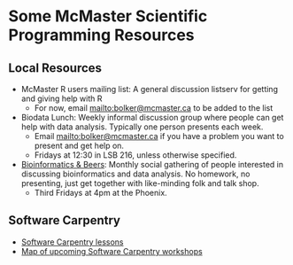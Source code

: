 Some McMaster Scientific Programming Resources
==============================================

Local Resources
---------------

* McMaster R users mailing list: A general discussion listserv for getting and
giving help with R
	* For now, email <mailto:bolker@mcmaster.ca> to be added to the list
* Biodata Lunch: Weekly informal discussion group where people can get help with
data analysis. Typically one person presents each week.
	* Email <mailto:bolker@mcmaster.ca> if you have a problem you want to present and get help
	on.
	* Fridays at 12:30 in LSB 216, unless otherwise specified.
* [Bioinformatics &amp;
Beers](https://www.meetup.com/McMaster-Bioinformatics-Meet-Up/): Monthly social
gathering of people interested in discussing bioinformatics and data analysis.
No homework, no presenting, just get together with like-minding folk and talk
shop. 
	* Third Fridays at 4pm at the Phoenix.

Software Carpentry
------------------

* [Software Carpentry lessons](https://software-carpentry.org/lessons/)
* [Map of upcoming Software Carpentry
workshops](https://software-carpentry.org/workshops/)

